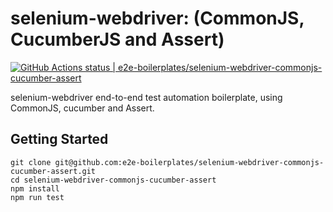 # selenium-webdriver: (CommonJS, CucumberJS and Assert)

[![GitHub Actions status | e2e-boilerplates/selenium-webdriver-commonjs-cucumber-assert](https://github.com/e2e-boilerplates/selenium-webdriver-commonjs-cucumber-assert/workflows/selenium-webdriver-commonjs-cucumber-assert/badge.svg)](https://github.com/e2e-boilerplates/selenium-webdriver-commonjs-cucumber-assert/actions?workflow=selenium-webdriver-commonjs-cucumber-assert)

selenium-webdriver end-to-end test automation boilerplate, using CommonJS, cucumber and Assert.

## Getting Started

    git clone git@github.com:e2e-boilerplates/selenium-webdriver-commonjs-cucumber-assert.git
    cd selenium-webdriver-commonjs-cucumber-assert
    npm install
    npm run test
